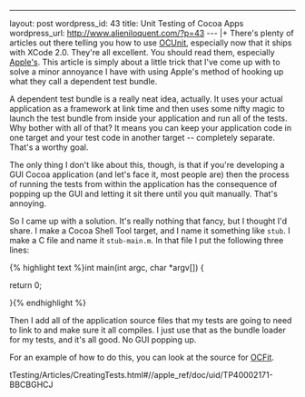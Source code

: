 --- 
layout: post
wordpress_id: 43
title: Unit Testing of Cocoa Apps
wordpress_url: http://www.alieniloquent.com/?p=43
--- |+
There's plenty of articles out there telling you how to use [OCUnit][1],
especially now that it ships with XCode 2.0. They're all excellent. You should
read them, especially [Apple's][2]. This article is simply about a little
trick that I've come up with to solve a minor annoyance I have with using
Apple's method of hooking up what they call a dependent test bundle.

A dependent test bundle is a really neat idea, actually. It uses your actual
application as a framework at link time and then uses some nifty magic to
launch the test bundle from inside your application and run all of the tests.
Why bother with all of that? It means you can keep your application code in
one target and your test code in another target -- completely separate. That's
a worthy goal.

The only thing I don't like about this, though, is that if you're developing a
GUI Cocoa application (and let's face it, most people are) then the process of
running the tests from within the application has the consequence of popping
up the GUI and letting it sit there until you quit manually. That's annoying.

So I came up with a solution. It's really nothing that fancy, but I thought
I'd share. I make a Cocoa Shell Tool target, and I name it something like
`stub`. I make a C file and name it `stub-main.m`. In that file I put the
following three lines:

{% highlight text %}int main(int argc, char *argv[]) {

return 0;

}{% endhighlight %}

Then I add all of the application source files that my tests are going to need
to link to and make sure it all compiles. I just use that as the bundle loader
for my tests, and it's all good. No GUI popping up.

For an example of how to do this, you can look at the source for [OCFit][3].

   [1]: http://www.sente.ch/software/ocunit/

   [2]: http://developer.apple.com/documentation/DeveloperTools/Conceptual/Uni
tTesting/Articles/CreatingTests.html#//apple_ref/doc/uid/TP40002171-BBCBGHCJ

   [3]: http://ocfit.tigris.org/

